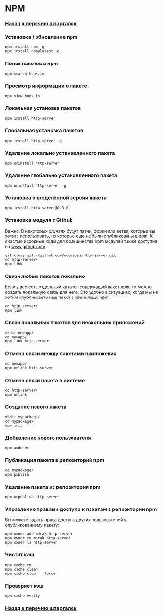 # NPM
### [Назад к перечню шпаргалок](https://teratron.github.io/cheatsheet/)

### Установка / обновление npm
    npm install npm -g
    npm install npm@latest -g

### Поиск пакетов в npm
    npm search hook.io

### Просмотр информации о пакете

    npm view hook.io

### Локальная установка пакетов
    npm install http-server

### Глобальная установка пакетов

    npm install http-server -g

### Удаление локально установленного пакета
    npm uninstall http-server

### Удаление глобально установленного пакета
    npm uninstall http-server -g

### Установка определённой версии пакета
    npm install http-server@0.3.0

### Установка модуля с Github
Важно. В некоторых случаях будут патчи, форки или ветви, которые вы хотите использовать, но которые еще не были опубликованы в npm. К счастью исходные коды для большинства npm модулей также доступна на www.github.com

    git clone git://github.com/nodeapps/http-server.git
    cd http-server/
    npm link

### Связи любых пакетов локально
Если у вас есть отдельный каталог содержащий пакет npm, то можно создать локальную связь для него. Это удобно в ситуациях, когда мы не хотим опубликовать наш пакет в хранилище npm.

    cd http-server/
    npm link

### Связи локальных пакетов для нескольких приложений
    mkdir newapp/
    cd newapp/
    npm link http-server

### Отмена связи между пакетами приложения
    cd newapp/
    npm unlink http-server

### Отмена связи пакета в системе

    cd http-server/
    npm unlink

### Создание нового пакета
    mkdir mypackage/
    cd mypackage/
    npm init

### Добавление нового пользователя
    npm adduser

### Публикация пакета в репозиторий npm
    cd mypackage/
    npm publish

### Удаление пакета из репозитория npm
    npm unpublish http-server

### Управление правами доступа к пакетам в репозитории npm
Вы можете задать права доступа других пользователей к опубликованному пакету:

    npm owner add marak http-server
    npm owner rm marak http-server
    npm owner ls http-server

### Чистит кэш
    npm cache rm
    npm cache clean
    npm cache clean --force

### Проверяет кэш
    npm cache verify

### [Назад к перечню шпаргалок](https://teratron.github.io/cheatsheet/)

